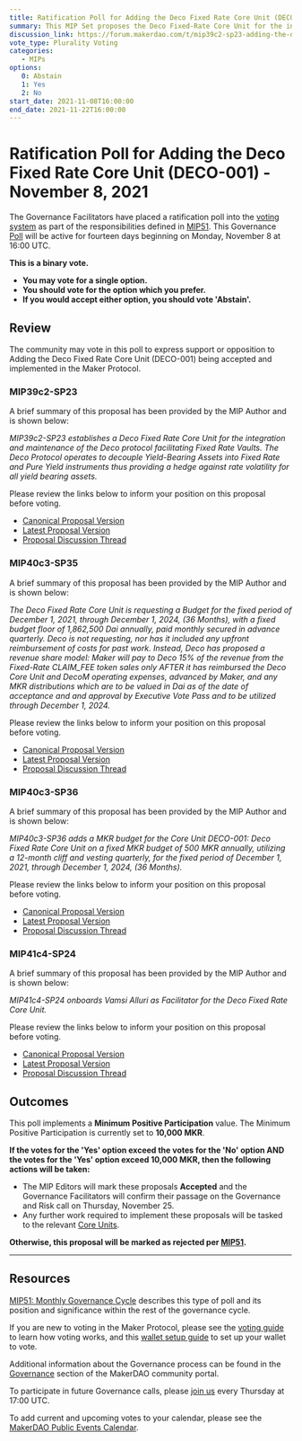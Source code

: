 ```yaml
---
title: Ratification Poll for Adding the Deco Fixed Rate Core Unit (DECO-001) - November 8, 2021
summary: This MIP Set proposes the Deco Fixed-Rate Core Unit for the integration and maintenance of the Deco Protocol facilitating Fixed Rate Vaults.
discussion_link: https://forum.makerdao.com/t/mip39c2-sp23-adding-the-deco-fixed-rate-core-unit/10224
vote_type: Plurality Voting
categories:
   - MIPs
options:
   0: Abstain
   1: Yes
   2: No
start_date: 2021-11-08T16:00:00
end_date: 2021-11-22T16:00:00
---
```

# Ratification Poll for Adding the Deco Fixed Rate Core Unit (DECO-001) - November 8, 2021

The Governance Facilitators have placed a ratification poll into the [voting system](https://vote.makerdao.com/polling) as part of the responsibilities defined in [MIP51](https://mips.makerdao.com/mips/details/MIP51). This Governance [Poll](https://community-development.makerdao.com/en/learn/governance/on-chain-gov) will be active for fourteen days beginning on Monday, November 8 at 16:00 UTC.

**This is a binary vote.** 
- **You may vote for a single option.** 
- **You should vote for the option which you prefer.**
- **If you would accept either option, you should vote 'Abstain'.**

## Review

The community may vote in this poll to express support or opposition to Adding the Deco Fixed Rate Core Unit (DECO-001) being accepted and implemented in the Maker Protocol.

### MIP39c2-SP23

A brief summary of this proposal has been provided by the MIP Author and is shown below:

*MIP39c2-SP23 establishes a Deco Fixed Rate Core Unit for the integration and maintenance of the Deco protocol facilitating Fixed Rate Vaults. The Deco Protocol operates to decouple Yield-Bearing Assets into Fixed Rate and Pure Yield instruments thus providing a hedge against rate volatility for all yield bearing assets.*

Please review the links below to inform your position on this proposal before voting.
* [Canonical Proposal Version](https://github.com/makerdao/mips/blob/3fbfda3cf6326fd0f77cf670f7c0b0cd2dc522b2/MIP39/MIP39c2-Subproposals/MIP39c2-SP23.md)
* [Latest Proposal Version](https://mips.makerdao.com/mips/details/MIP39c2SP23)
* [Proposal Discussion Thread](https://forum.makerdao.com/t/mip39c2-sp23-adding-the-deco-fixed-rate-core-unit/10224)

### MIP40c3-SP35

A brief summary of this proposal has been provided by the MIP Author and is shown below:

*The Deco Fixed Rate Core Unit is requesting a Budget for the fixed period of December 1, 2021, through December 1, 2024, (36 Months), with a fixed budget floor of 1,862,500 Dai annually, paid monthly secured in advance quarterly. Deco is not requesting, nor has it included any upfront reimbursement of costs for past work. Instead, Deco has proposed a revenue share model: Maker will pay to Deco 15% of the revenue from the Fixed-Rate CLAIM_FEE token sales only AFTER it has reimbursed the Deco Core Unit and DecoM operating expenses, advanced by Maker, and any MKR distributions which are to be valued in Dai as of the date of acceptance and and approval by Executive Vote Pass and to be utilized through December 1, 2024.*

Please review the links below to inform your position on this proposal before voting.
* [Canonical Proposal Version](https://github.com/makerdao/mips/blob/6bdce46663ef9b2706465b7fad798398788f6109/MIP40/MIP40c3-Subproposals/MIP40c3-SP35.md)
* [Latest Proposal Version](https://mips.makerdao.com/mips/details/MIP40c3SP35)
* [Proposal Discussion Thread](https://forum.makerdao.com/t/mip40c3-sp35-deco-fixed-rate-core-unit-budget/10225)

### MIP40c3-SP36

A brief summary of this proposal has been provided by the MIP Author and is shown below:

*MIP40c3-SP36 adds a MKR budget for the Core Unit DECO-001: Deco Fixed Rate Core Unit on a fixed MKR budget of 500 MKR annually, utilizing a 12-month cliff and vesting quarterly, for the fixed period of December 1, 2021, through December 1, 2024, (36 Months).*

Please review the links below to inform your position on this proposal before voting.
* [Canonical Proposal Version](https://github.com/makerdao/mips/blob/3fbfda3cf6326fd0f77cf670f7c0b0cd2dc522b2/MIP40/MIP40c3-Subproposals/MIP40c3-SP36.md)
* [Latest Proposal Version](https://mips.makerdao.com/mips/details/MIP40c3SP36)
* [Proposal Discussion Thread](https://forum.makerdao.com/t/mip40c3-sp36-deco-fixed-rate-core-unit-mkr-budget/10226)

### MIP41c4-SP24

A brief summary of this proposal has been provided by the MIP Author and is shown below:

*MIP41c4-SP24 onboards Vamsi Alluri as Facilitator for the Deco Fixed Rate Core Unit.*

Please review the links below to inform your position on this proposal before voting.
* [Canonical Proposal Version](https://github.com/makerdao/mips/blob/3fbfda3cf6326fd0f77cf670f7c0b0cd2dc522b2/MIP41/MIP41c4-Subproposals/MIP41c4-SP24.md)
* [Latest Proposal Version](https://mips.makerdao.com/mips/details/MIP41c4SP24)
* [Proposal Discussion Thread](https://forum.makerdao.com/t/mip41c4-sp24-facilitator-onboarding-deco-fixed-rate-core-unit/10227)

## Outcomes

This poll implements a **Minimum Positive Participation** value. The Minimum Positive Participation is currently set to **10,000 MKR**.

**If the votes for the 'Yes' option exceed the votes for the 'No' option AND the votes for the 'Yes' option exceed 10,000 MKR, then the following actions will be taken:**
* The MIP Editors will mark these proposals **Accepted** and the Governance Facilitators will confirm their passage on the Governance and Risk call on Thursday, November 25. 
* Any further work required to implement these proposals will be tasked to the relevant [Core Units](https://mips.makerdao.com/mips/details/MIP38#mip38c2-core-unit-state).

**Otherwise, this proposal will be marked as rejected per [MIP51](https://mips.makerdao.com/mips/details/MIP51#mip51c2-ratification-poll).**

---

## Resources

[MIP51: Monthly Governance Cycle](https://mips.makerdao.com/mips/details/MIP51) describes this type of poll and its position and significance within the rest of the governance cycle.

If you are new to voting in the Maker Protocol, please see the [voting guide](https://community-development.makerdao.com/en/learn/governance/how-voting-works/) to learn how voting works, and this [wallet setup guide](https://community-development.makerdao.com/en/learn/governance/voting-setup/) to set up your wallet to vote.

Additional information about the Governance process can be found in the [Governance](https://community-development.makerdao.com/en/learn/governance) section of the MakerDAO community portal.

To participate in future Governance calls, please [join us](https://github.com/makerdao/community/tree/master/governance/governance-and-risk-meetings) every Thursday at 17:00 UTC.

To add current and upcoming votes to your calendar, please see the [MakerDAO Public Events Calendar](https://calendar.google.com/calendar/embed?src=makerdao.com_3efhm2ghipksegl009ktniomdk%40group.calendar.google.com&ctz=UTC&mode=week&showCalendars=0&showPrint=0).
